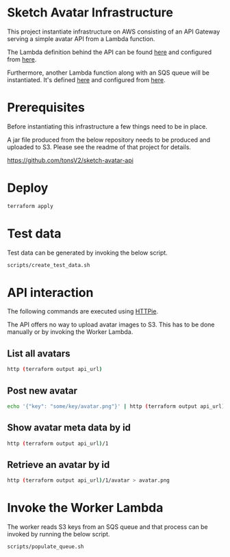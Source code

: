 # Sketch Avatar Infrastructure

This project instantiate infrastructure on AWS consisting of an API Gateway serving a simple avatar API from a Lambda function.

The Lambda definition behind the API can be found [here](lambda-api.tf) and configured from [here](vars-lambda_api.tf).

Furthermore, another Lambda function along with an SQS queue will be instantiated. It's defined [here](lambda-worker.tf) and configured from [here](vars-lambda_worker.tf).

# Prerequisites
Before instantiating this infrastructure a few things need to be in place.

A jar file produced from the below repository needs to be produced and uploaded to S3. Please see the readme of that project for details.

https://github.com/tonsV2/sketch-avatar-api

# Deploy
```bash
terraform apply
```

# Test data
Test data can be generated by invoking the below script.
```bash
scripts/create_test_data.sh
```

# API interaction
The following commands are executed using [HTTPie](https://httpie.io/).

The API offers no way to upload avatar images to S3. This has to be done manually or by invoking the Worker Lambda.

## List all avatars
```bash
http (terraform output api_url)
```

## Post new avatar
```bash
echo '{"key": "some/key/avatar.png"}' | http (terraform output api_url)
```

## Show avatar meta data by id
```bash
http (terraform output api_url)/1
```

## Retrieve an avatar by id
```bash
http (terraform output api_url)/1/avatar > avatar.png
```

# Invoke the Worker Lambda
The worker reads S3 keys from an SQS queue and that process can be invoked by running the below script.
```bash
scripts/populate_queue.sh
```
